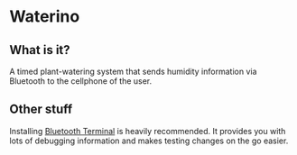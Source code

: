# Waterino

## What is it?
A timed plant-watering system that sends humidity information via Bluetooth to the cellphone of the user.

## Other stuff
Installing [Bluetooth Terminal](https://play.google.com/store/apps/details?id=Qwerty.BluetoothTerminal&hl=en) is heavily recommended. It provides you with lots of debugging information and makes testing changes on the go easier.
